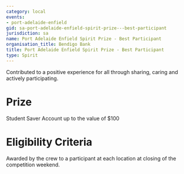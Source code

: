 ```yaml
---
category: local
events:
- port-adelaide-enfield
gid: sa-port-adelaide-enfield-spirit-prize---best-participant
jurisdiction: sa
name: Port Adelaide Enfield Spirit Prize - Best Participant
organisation_title: Bendigo Bank
title: Port Adelaide Enfield Spirit Prize - Best Participant
type: Spirit
---
```


Contributed to a positive experience for all through sharing, caring and actively participating.

# Prize
Student Saver Account up to the value of $100

# Eligibility Criteria
Awarded by the crew to a participant at each location at closing of the competition weekend.